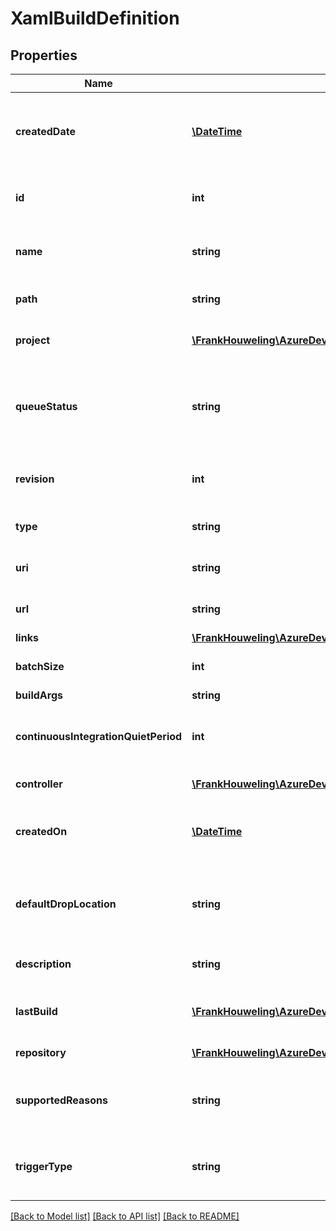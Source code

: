 # XamlBuildDefinition

## Properties
Name | Type | Description | Notes
------------ | ------------- | ------------- | -------------
**createdDate** | [**\DateTime**](\DateTime.md) | The date this version of the definition was created. | [optional] 
**id** | **int** | The ID of the referenced definition. | [optional] 
**name** | **string** | The name of the referenced definition. | [optional] 
**path** | **string** | The folder path of the definition. | [optional] 
**project** | [**\FrankHouweling\AzureDevOpsClient\Build\Model\TeamProjectReference**](TeamProjectReference.md) | A reference to the project. | [optional] 
**queueStatus** | **string** | A value that indicates whether builds can be queued against this definition. | [optional] 
**revision** | **int** | The definition revision number. | [optional] 
**type** | **string** | The type of the definition. | [optional] 
**uri** | **string** | The definition&#39;s URI. | [optional] 
**url** | **string** | The REST URL of the definition. | [optional] 
**links** | [**\FrankHouweling\AzureDevOpsClient\Build\Model\ReferenceLinks**](ReferenceLinks.md) |  | [optional] 
**batchSize** | **int** | Batch size of the definition | [optional] 
**buildArgs** | **string** |  | [optional] 
**continuousIntegrationQuietPeriod** | **int** | The continuous integration quiet period | [optional] 
**controller** | [**\FrankHouweling\AzureDevOpsClient\Build\Model\BuildController**](BuildController.md) | The build controller | [optional] 
**createdOn** | [**\DateTime**](\DateTime.md) | The date this definition was created | [optional] 
**defaultDropLocation** | **string** | Default drop location for builds from this definition | [optional] 
**description** | **string** | Description of the definition | [optional] 
**lastBuild** | [**\FrankHouweling\AzureDevOpsClient\Build\Model\XamlBuildReference**](XamlBuildReference.md) | The last build on this definition | [optional] 
**repository** | [**\FrankHouweling\AzureDevOpsClient\Build\Model\BuildRepository**](BuildRepository.md) | The repository | [optional] 
**supportedReasons** | **string** | The reasons supported by the template | [optional] 
**triggerType** | **string** | How builds are triggered from this definition | [optional] 

[[Back to Model list]](../README.md#documentation-for-models) [[Back to API list]](../README.md#documentation-for-api-endpoints) [[Back to README]](../README.md)


